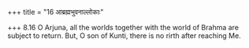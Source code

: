 +++
title = "16 आब्रह्मभुवनाल्लोकाः"

+++
8.16 O Arjuna, all the worlds together with the world of Brahma are
subject to return. But, O son of Kunti, there is no rirth after reaching
Me.
